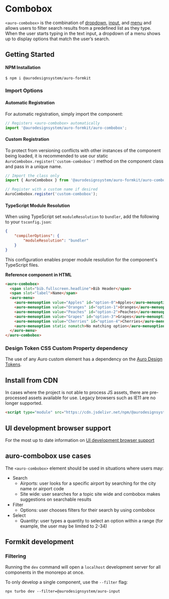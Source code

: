 <!--
The README.md file is a compiled document. No edits should be made directly to this file.

README.md is created by running `npm run build:docs`.

This file is generated based on a template fetched from
`../../docs/templates/componentReadmeTemplate.md`
and copied to `./componentDocs/README.md` each time the docs are compiled.

The following sections are editable by making changes to the following files:

| SECTION                | DESCRIPTION                                       | FILE LOCATION                       |
|------------------------|---------------------------------------------------|-------------------------------------|
| Description            | Description of the component                      | `./docs/partials/description.md`    |
| Use Cases              | Examples for when to use this component           | `./docs/partials/useCases.md`       |
| Additional Information | For use to add any component specific information | `./docs/partials/readmeAddlInfo.md` |
| Component Example Code | HTML sample code of the components use            | `./apiExamples/basic.html`          |
-->

# Combobox
<!-- AURO-GENERATED-CONTENT:START (FILE:src=./docs/partials/description.md) -->
<!-- The below content is automatically added from ./docs/partials/description.md -->
`<auro-combobox>` is the combination of [dropdown](http://auro.alaskaair.com/components/auro/dropdown), [input](http://auro.alaskaair.com/components/auro/input), and [menu](http://auro.alaskaair.com/components/auro/menu) and allows users to filter search results from a predefined list as they type. When the user starts typing in the text input, a dropdown of a menu shows up to display options that match the user’s search.
<!-- AURO-GENERATED-CONTENT:END -->
<!-- AURO-GENERATED-CONTENT:START (FILE:src=./docs/partials/readmeAddlInfo.md) -->
<!-- The below content is automatically added from ./docs/partials/readmeAddlInfo.md -->
<!-- AURO-GENERATED-CONTENT This file is to be used for any additional content that should be included in the README.md which is specific to this component. -->
<!-- AURO-GENERATED-CONTENT:END -->

## Getting Started
<!-- AURO-GENERATED-CONTENT:START (FILE:src=../../docs/templates/componentInstall.md) -->
<!-- The below content is automatically added from ../../docs/templates/componentInstall.md -->

#### NPM Installation

```shell
$ npm i @aurodesignsystem/auro-formkit
```
<!-- AURO-GENERATED-CONTENT:END -->
<!-- AURO-GENERATED-CONTENT:START (FILE:src=../../docs/templates/gettingStarted.md) -->
<!-- The below content is automatically added from ../../docs/templates/gettingStarted.md -->

### Import Options

#### Automatic Registration

For automatic registration, simply import the component:

```javascript
// Registers <auro-combobox> automatically
import '@aurodesignsystem/auro-formkit/auro-combobox';
```

#### Custom Registration

To protect from versioning conflicts with other instances of the component being loaded, it is recommended to use our static `AuroCombobox.register('custom-combobox')` method on the component class and pass in a unique name.

```javascript
// Import the class only
import { AuroCombobox } from '@aurodesignsystem/auro-formkit/auro-combobox/class';

// Register with a custom name if desired
AuroCombobox.register('custom-combobox');
```

#### TypeScript Module Resolution

When using TypeScript set `moduleResolution` to `bundler`, add the following to your `tsconfig.json`:

```json
{
    "compilerOptions": {
        "moduleResolution": "bundler"
    }
}
```

This configuration enables proper module resolution for the component's TypeScript files.
<!-- AURO-GENERATED-CONTENT:END -->
**Reference component in HTML**

<!-- AURO-GENERATED-CONTENT:START (CODE:src=./apiExamples/basic.html) -->
<!-- The below code snippet is automatically added from ./apiExamples/basic.html -->

```html
<auro-combobox>
  <span slot="bib.fullscreen.headline">Bib Header</span>
  <span slot="label">Name</span>
  <auro-menu>
    <auro-menuoption value="Apples" id="option-0">Apples</auro-menuoption>
    <auro-menuoption value="Oranges" id="option-1">Oranges</auro-menuoption>
    <auro-menuoption value="Peaches" id="option-2">Peaches</auro-menuoption>
    <auro-menuoption value="Grapes" id="option-3">Grapes</auro-menuoption>
    <auro-menuoption value="Cherries" id="option-4">Cherries</auro-menuoption>
    <auro-menuoption static nomatch>No matching option</auro-menuoption>
  </auro-menu>
</auro-combobox>
```
<!-- AURO-GENERATED-CONTENT:END -->

### Design Token CSS Custom Property dependency

<!-- AURO-GENERATED-CONTENT:START (REMOTE:url=https://raw.githubusercontent.com/AlaskaAirlines/WC-Generator/master/componentDocs/partials/development/designTokens.md) -->
The use of any Auro custom element has a dependency on the [Auro Design Tokens](https://auro.alaskaair.com/getting-started/developers/design-tokens).

<!-- AURO-GENERATED-CONTENT:END -->

## Install from CDN
<!-- AURO-GENERATED-CONTENT:START (FILE:src=../../docs/templates/bundleInstallDescription.md) -->
<!-- The below content is automatically added from ../../docs/templates/bundleInstallDescription.md -->
In cases where the project is not able to process JS assets, there are pre-processed assets available for use. Legacy browsers such as IE11 are no longer supported.

```html
<script type="module" src="https://cdn.jsdelivr.net/npm/@aurodesignsystem/auro-formkit@3.2.8/auro-combobox/+esm"></script>
```
<!-- AURO-GENERATED-CONTENT:END -->

## UI development browser support
<!-- AURO-GENERATED-CONTENT:START (REMOTE:url=https://raw.githubusercontent.com/AlaskaAirlines/WC-Generator/master/componentDocs/partials/browserSupport.md) -->
For the most up to date information on [UI development browser support](https://auro.alaskaair.com/support/browsersSupport)

<!-- AURO-GENERATED-CONTENT:END -->

## auro-combobox use cases
<!-- AURO-GENERATED-CONTENT:START (FILE:src=./docs/partials/useCases.md) -->
<!-- The below content is automatically added from ./docs/partials/useCases.md -->
The `<auro-combobox>` element should be used in situations where users may:

* Search
  * Airports: user looks for a specific airport by searching for the city name or airport code
  * Site wide: user searches for a topic site wide and combobox makes suggestions on searchable results
* Filter
  * Options: user chooses filters for their search by using combobox
* Select
  * Quantity: user types a quantity to select an option within a range (for example, the user may be limited to 2-34)
<!-- AURO-GENERATED-CONTENT:END -->

## Formkit development

<!-- AURO-GENERATED-CONTENT:START (FILE:src=../../docs/partials/developmentDescription.md) -->
<!-- The below content is automatically added from ../../docs/partials/developmentDescription.md -->

### Filtering

Running the `dev` command will open a `localhost` development server for all components in the monorepo at once.

To only develop a single component, use the `--filter` flag:

```shell
npx turbo dev --filter=@aurodesignsystem/auro-input
```
<!-- AURO-GENERATED-CONTENT:END -->
